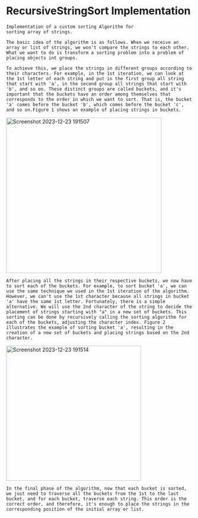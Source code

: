 # RecursiveStringSort Implementation
    Implementation of a custom sorting Algorithm for
    sorting array of strings.
    
    The basic idea of the algorithm is as follows. When we receive an array or list of strings, we won't compare the strings to each other. What we want to do is transform a sorting problem into a problem of placing objects int groups. 

    To achieve this, we place the strings in different groups according to their characters. For example, in the 1st iteration, we can look at the 1st letter of each string and put in the first group all string that start with 'a', in the second group all strings that start with 'b', and so on. These distinct groups are called buckets, and it's important that the buckets have an order among themselves that corresponds to the order in which we want to sort. That is, the bucket 'a' comes before the bucket 'b', which comes before the bucket 'c', and so on.Figure 1 shows an example of placing strings in buckets.
<img width="419" alt="Screenshot 2023-12-23 191507" src="https://github.com/hugoConceicaoPT/RecursiveStringSort-Implementation/assets/154693289/8d555a7c-ffa9-4637-8b65-335cbe08bbbc">

    After placing all the strings in their respective buckets, we now have to sort each of the buckets. For example, to sort bucket 'a', we can use the same technique we used in the 1st iteration of the algorithm. However, we can't use the 1st character because all strings in bucket 'a' have the same 1st letter. Fortunately, there is a simple alternative. We will use the 2nd character of the string to decide the placement of strings starting with "a" in a new set of buckets. This sorting can be done by recursively calling the sorting algorithm for each of the buckets, adjusting the character index. Figure 2 illustrates the example of sorting bucket 'a', resulting in the creation of a new set of buckets and placing strings based on the 2nd character.
<img width="364" alt="Screenshot 2023-12-23 191514" src="https://github.com/hugoConceicaoPT/RecursiveStringSort-Implementation/assets/154693289/52a41843-d700-4272-b175-76b9cbd64c57">

    In the final phase of the algorithm, now that each bucket is sorted, we just need to traverse all the buckets from the 1st to the last bucket, and for each bucket, traverse each string. This order is the correct order, and therefore, it's enough to place the strings in the corresponding position of the initial array or list.
